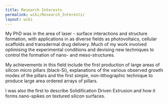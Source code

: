 ```yaml
---
title: Research Interests
permalink: wiki/Research_Interests/
layout: wiki
---
```


My PhD was in the area of laser - surface interactions and structure
formation, with applications in as diverse fields as photovoltaics,
cellular scaffolds and transdermal drug delivery. Much of my work
involved optimising the experimental conditions and devising new
techniques to control the formation of nano- and meso-structures.

My achievements in this field include the first production of large
areas of silicon micro pillars (black-Si), explanations of the various
observed growth modes of the pillars and the first simple,
non-lithographic technique to produce large area ordered arrays of
pillars.

I was also the first to describe Solidification Driven Extrusion and how
it forms nano-spikes on textured silicon surfaces.
